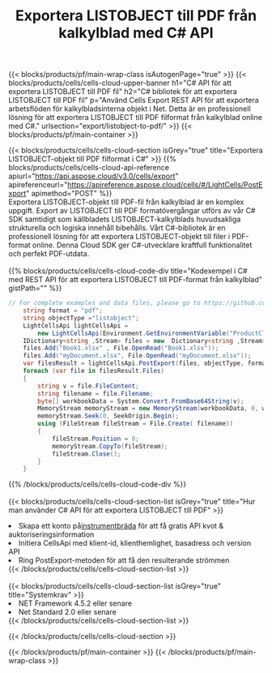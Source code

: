 ﻿---
title:  Exportera LISTOBJECT till PDF från kalkylblad med C# API
description:  Aspose.Cells Cloud REST API stöder export av Excel-filer och interna objekt till olika formatfiler. SDK stöder olika utvecklingsspråk. De inkluderar Android, C#, Go, Java, NodeJS, Perl, PHP, Python, Ruby och swift.
url: /sv/net/export/listobject-to-pdf/
---
{{< blocks/products/pf/main-wrap-class isAutogenPage="true" >}}
{{< blocks/products/cells/cells-cloud-upper-banner h1="C# API för att exportera LISTOBJECT till PDF fil" h2="C# bibliotek för att exportera LISTOBJECT till PDF fil" p="Använd Cells Export REST API för att exportera arbetsflöden för kalkylbladsinterna objekt i Net. Detta är en professionell lösning för att exportera LISTOBJECT till PDF filformat från kalkylblad online med C#." urlsection="export/listobject-to-pdf/" >}}
{{< blocks/products/pf/main-container >}}

{{< blocks/products/cells/cells-cloud-section isGrey="true" title="Exportera LISTOBJECT-objekt till PDF filformat i C#" >}}
{{% blocks/products/cells/cells-cloud-api-reference apiurl="https://api.aspose.cloud/v3.0/cells/export" apireferenceurl="https://apireference.aspose.cloud/cells/#/LightCells/PostExport" apimethod="POST" %}}
<br/>
Exportera LISTOBJECT-objekt till PDF-fil från kalkylblad är en komplex uppgift. Export av LISTOBJECT till PDF formatövergångar utförs av vår C# SDK samtidigt som källbladets LISTOBJECT-kalkylblads huvudsakliga strukturella och logiska innehåll bibehålls. Vårt C#-bibliotek är en professionell lösning för att exportera LISTOBJECT-objekt till filer i PDF-format online. Denna Cloud SDK ger C#-utvecklare kraftfull funktionalitet och perfekt PDF-utdata.
<br/>
<br/>
{{% blocks/products/cells/cells-cloud-code-div title="Kodexempel i C# med REST API för att exportera LISTOBJECT till PDF-format från kalkylblad" gistPath="" %}}
  
```cs
// For complete examples and data files, please go to https://github.com/aspose-cells-cloud/aspose-cells-cloud-dotnet/
    string format = "pdf";
    string objectType ="listobject";
    LightCellsApi lightCellsApi =
        new LightCellsApi(Environment.GetEnvironmentVariable("ProductClientId"), Environment.GetEnvironmentVariable("ProductClientSecret"));
    IDictionary<string ,Stream> files = new  Dictionary<string ,Stream>();
    files.Add("Book1.xlsx" , File.OpenRead("Book1.xlsx"));
    files.Add("myDocument.xlsx", File.OpenRead("myDocument.xlsx"));
    var filesResult = lightCellsApi.PostExport(files, objectType, format);
    foreach (var file in filesResult.Files)
    {
        string v = file.FileContent;
        string filename = file.Filename;
        byte[] workbookData = System.Convert.FromBase64String(v);
        MemoryStream memoryStream = new MemoryStream(workbookData, 0, workbookData.Length);
        memoryStream.Seek(0, SeekOrigin.Begin);
        using (FileStream fileStream = File.Create( filename))
        {
            fileStream.Position = 0;
            memoryStream.CopyTo(fileStream);
            fileStream.Close();
        }
    }
```
   
{{% /blocks/products/cells/cells-cloud-code-div %}}
<br/>
<br/>
{{< blocks/products/cells/cells-cloud-section-list isGrey="true" title="Hur man använder C# API för att exportera LISTOBJECT till PDF" >}}
<li> Skapa ett konto på<a href="https://dashboard.aspose.cloud/">instrumentbräda</a> för att få gratis API kvot & auktoriseringsinformation</li>
<li>Initiera CellsApi med klient-id, klienthemlighet, basadress och version API</li>
<li>Ring PostExport-metoden för att få den resulterande strömmen</li>
{{< /blocks/products/cells/cells-cloud-section-list >}}
<br/>
<br/>
{{< blocks/products/cells/cells-cloud-section-list isGrey="true" title="Systemkrav" >}}
<li>NET Framework 4.5.2 eller senare</li>
<li>Net Standard 2.0 eller senare</li>
{{< /blocks/products/cells/cells-cloud-section-list >}}

{{< /blocks/products/cells/cells-cloud-section >}}

{{< /blocks/products/pf/main-container >}}
{{< /blocks/products/pf/main-wrap-class >}}
